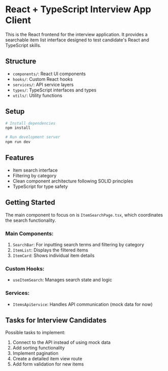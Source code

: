 # React + TypeScript Interview App Client

This is the React frontend for the interview application. It provides a searchable item list interface designed to test candidate's React and TypeScript skills.

## Structure

- `components/`: React UI components
- `hooks/`: Custom React hooks
- `services/`: API service layers
- `types/`: TypeScript interfaces and types
- `utils/`: Utility functions

## Setup

```bash
# Install dependencies
npm install

# Run development server
npm run dev
```

## Features

- Item search interface
- Filtering by category
- Clean component architecture following SOLID principles
- TypeScript for type safety

## Getting Started

The main component to focus on is `ItemSearchPage.tsx`, which coordinates the search functionality.

### Main Components:

1. `SearchBar`: For inputting search terms and filtering by category
2. `ItemList`: Displays the filtered items
3. `ItemCard`: Shows individual item details

### Custom Hooks:

- `useItemSearch`: Manages search state and logic

### Services: 

- `ItemsApiService`: Handles API communication (mock data for now)

## Tasks for Interview Candidates

Possible tasks to implement:

1. Connect to the API instead of using mock data
2. Add sorting functionality
3. Implement pagination
4. Create a detailed item view route
5. Add form validation for new items
